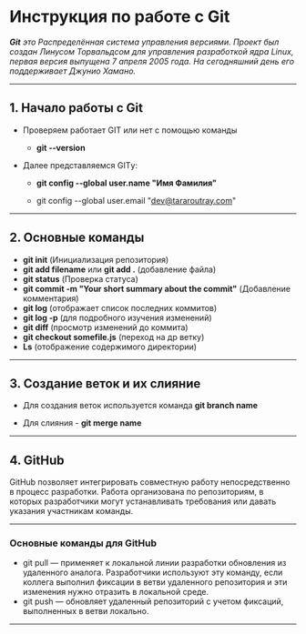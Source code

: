 # **Инструкция по работе с Git**

_**Git** это Распределённая система управления версиями. Проект был создан Линусом Торвальдсом для управления разработкой ядра Linux, первая версия выпущена 7 апреля 2005 года. На сегодняшний день его поддерживает Джунио Хамано._
***
## 1. Начало работы с Git

* Проверяем работает GIT или нет с помощью команды 

    - **git --version**
* Далее представляемся GITу: 
     
     - **git config --global user.name "Имя Фамилия"**

     - git config --global user.email "dev@tararoutray.com"
***
## 2. Основные команды

- **git init** (Инициализация репозитория)
- **git add filename** или **git add .** (добавление файла)
- **git status** (Проверка статуса)
- **git commit -m "Your short summary about the commit"** (Добавление комментария)
- **git log** (отображает список последних коммитов)
- **git log -p** (для подробного изучения изменений)
- **git diff** (просмотр изменений до коммита)
- **git checkout somefile.js** (переход на др ветку)
- **Ls** (отображение содержимого директории)
***
## 3. Создание веток и их слияние

- Для создания веток используется команда **git branch name**

- Для слияния - **git merge name**

***
## 4. GitHub 

GitHub позволяет интегрировать совместную работу непосредственно в процесс разработки. Работа организована по репозиториям, в которых разработчики могут устанавливать требования или давать указания участникам команды.

***
### Основные команды для GitHub

- git pull — применяет к локальной линии разработки обновления из удаленного аналога. Разработчики используют эту команду, если коллега выполнил фиксации в ветви удаленного репозитория и эти изменения нужно отразить в локальной среде.
- git push — обновляет удаленный репозиторий с учетом фиксаций, выполненных в ветви локально.

***

